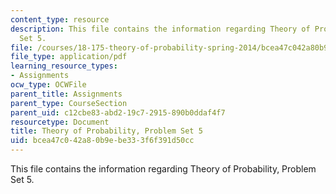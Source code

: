 ```yaml
---
content_type: resource
description: This file contains the information regarding Theory of Probability, Problem
  Set 5.
file: /courses/18-175-theory-of-probability-spring-2014/bcea47c042a80b9ebe333f6f391d50cc_MIT18_175S14_ProblemSet5.pdf
file_type: application/pdf
learning_resource_types:
- Assignments
ocw_type: OCWFile
parent_title: Assignments
parent_type: CourseSection
parent_uid: c12cbe83-abd2-19c7-2915-890b0ddaf4f7
resourcetype: Document
title: Theory of Probability, Problem Set 5
uid: bcea47c0-42a8-0b9e-be33-3f6f391d50cc
---
```

This file contains the information regarding Theory of Probability, Problem Set 5.